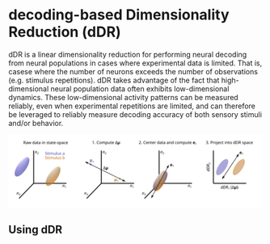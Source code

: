 # decoding-based Dimensionality Reduction (dDR)

dDR is a linear dimensionality reduction for performing neural decoding from neural populations in cases where experimental data is limited. That is, casese where the number of neurons exceeds the number of observations (e.g. stimulus repetitions). dDR takes advantage of the fact that high-dimensional neural population data often exhibits low-dimensional dynamics. These low-dimensional activity patterns can be measured reliably, even when experimental repetitions are limited, and can therefore be leveraged to reliably measure decoding accuracy of both sensory stimuli and/or behavior. 

![alt text](figures/final/fig3.png "dDR procedure")

## Using dDR
